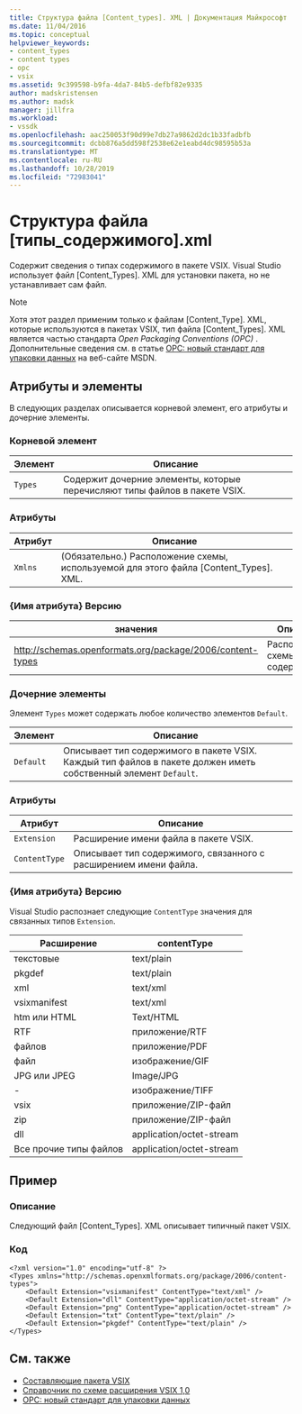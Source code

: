 ```yaml
---
title: Структура файла [Content_types]. XML | Документация Майкрософт
ms.date: 11/04/2016
ms.topic: conceptual
helpviewer_keywords:
- content_types
- content types
- opc
- vsix
ms.assetid: 9c399598-b9fa-4da7-84b5-defbf82e9335
author: madskristensen
ms.author: madsk
manager: jillfra
ms.workload:
- vssdk
ms.openlocfilehash: aac250053f90d99e7db27a9862d2dc1b33fadbfb
ms.sourcegitcommit: dcbb876a5dd598f2538e62e1eabd4dc98595b53a
ms.translationtype: MT
ms.contentlocale: ru-RU
ms.lasthandoff: 10/28/2019
ms.locfileid: "72983041"
---
```

# <a name="the-structure-of-the-content_typesxml-file"></a>Структура файла [типы_содержимого].xml
Содержит сведения о типах содержимого в пакете VSIX. Visual Studio использует файл [Content_Types]. XML для установки пакета, но не устанавливает сам файл.

> [!NOTE]
> Хотя этот раздел применим только к файлам [Content_Type]. XML, которые используются в пакетах VSIX, тип файла [Content_Types]. XML является частью стандарта *Open Packaging Conventions (OPC)* . Дополнительные сведения см. в статье [OPC: новый стандарт для упаковки данных](https://msdn.microsoft.com/magazine/cc163372.aspx) на веб-сайте MSDN.

## <a name="attributes-and-elements"></a>Атрибуты и элементы
 В следующих разделах описывается корневой элемент, его атрибуты и дочерние элементы.

### <a name="root-element"></a>Корневой элемент

|Элемент|Описание|
|-------------|-----------------|
|`Types`|Содержит дочерние элементы, которые перечисляют типы файлов в пакете VSIX.|

### <a name="attributes"></a>Атрибуты

|Атрибут|Описание|
|---------------|-----------------|
|`Xmlns`|(Обязательно.) Расположение схемы, используемой для этого файла [Content_Types]. XML.|

### <a name="attribute-name-attribute"></a>{Имя атрибута} Версию

| значения | Описание |
| - | - |
| http://schemas.openformats.org/package/2006/content-types | Расположение схемы типов содержимого. |

### <a name="child-elements"></a>Дочерние элементы
 Элемент `Types` может содержать любое количество элементов `Default`.

|Элемент|Описание|
|-------------|-----------------|
|`Default`|Описывает тип содержимого в пакете VSIX. Каждый тип файлов в пакете должен иметь собственный элемент `Default`.|

### <a name="attributes"></a>Атрибуты

|Атрибут|Описание|
|---------------|-----------------|
|`Extension`|Расширение имени файла в пакете VSIX.|
|`ContentType`|Описывает тип содержимого, связанного с расширением имени файла.|

### <a name="attribute-name-attribute"></a>{Имя атрибута} Версию
 Visual Studio распознает следующие `ContentType` значения для связанных типов `Extension`.

|Расширение|contentType|
|---------------|-----------------|
|текстовые|text/plain|
|pkgdef|text/plain|
|xml|text/xml|
|vsixmanifest|text/xml|
|htm или HTML|Text/HTML|
|RTF|приложение/RTF|
|файлов|приложение/PDF|
|файл|изображение/GIF|
|JPG или JPEG|Image/JPG|
|-|изображение/TIFF|
|vsix|приложение/ZIP-файл|
|zip|приложение/ZIP-файл|
|dll|application/octet-stream|
|Все прочие типы файлов|application/octet-stream|

## <a name="example"></a>Пример

### <a name="description"></a>Описание
 Следующий файл [Content_Types]. XML описывает типичный пакет VSIX.

### <a name="code"></a>Код

```
<?xml version="1.0" encoding="utf-8" ?>
<Types xmlns="http://schemas.openxmlformats.org/package/2006/content-types">
    <Default Extension="vsixmanifest" ContentType="text/xml" />
    <Default Extension="dll" ContentType="application/octet-stream" />
    <Default Extension="png" ContentType="application/octet-stream" />
    <Default Extension="txt" ContentType="text/plain" />
    <Default Extension="pkgdef" ContentType="text/plain" />
</Types>
```

## <a name="see-also"></a>См. также
- [Составляющие пакета VSIX](../extensibility/anatomy-of-a-vsix-package.md)
- [Справочник по схеме расширения VSIX 1,0](https://msdn.microsoft.com/library/76e410ec-b1fb-4652-ac98-4a4c52e09a2b)
- [OPC: новый стандарт для упаковки данных](https://msdn.microsoft.com/magazine/cc163372.aspx)